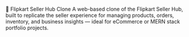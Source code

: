 🛒 Flipkart Seller Hub Clone
A web-based clone of the Flipkart Seller Hub, built to replicate the seller experience for managing products, orders, inventory, and business insights — ideal for eCommerce or MERN stack portfolio projects.
